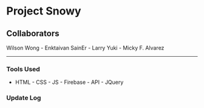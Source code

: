 # Project Snowy

## Collaborators
 Wilson Wong - Enktaivan SainEr - Larry Yuki - Micky F. Alvarez
 - - -

### Tools Used
* HTML - CSS - JS - Firebase - API - JQuery

### Update Log
<!-- [MM/DD/YYYY] | [TIME] -->
<!-- in-progess | complete -->
